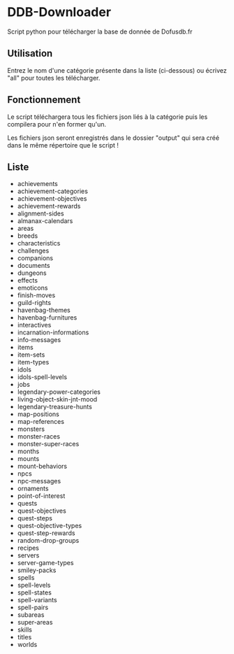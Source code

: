 # DDB-Downloader
Script python pour télécharger la base de donnée de Dofusdb.fr

## Utilisation

Entrez le nom d'une catégorie présente dans la liste (ci-dessous) ou écrivez "all" pour toutes les télécharger.

## Fonctionnement

Le script téléchargera tous les fichiers json liés à la catégorie puis les compilera pour n'en former qu'un.

Les fichiers json seront enregistrés dans le dossier "output" qui sera créé dans le même répertoire que le script !

## Liste

- achievements
- achievement-categories
- achievement-objectives
- achievement-rewards
- alignment-sides
- almanax-calendars
- areas
- breeds
- characteristics
- challenges
- companions
- documents
- dungeons
- effects
- emoticons
- finish-moves
- guild-rights
- havenbag-themes
- havenbag-furnitures
- interactives
- incarnation-informations
- info-messages
- items
- item-sets
- item-types
- idols
- idols-spell-levels
- jobs
- legendary-power-categories
- living-object-skin-jnt-mood
- legendary-treasure-hunts
- map-positions
- map-references
- monsters
- monster-races
- monster-super-races
- months
- mounts
- mount-behaviors
- npcs
- npc-messages
- ornaments
- point-of-interest
- quests
- quest-objectives
- quest-steps
- quest-objective-types
- quest-step-rewards
- random-drop-groups
- recipes
- servers
- server-game-types
- smiley-packs
- spells
- spell-levels
- spell-states
- spell-variants
- spell-pairs
- subareas
- super-areas
- skills
- titles
- worlds
